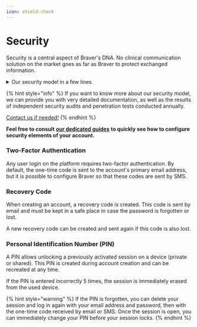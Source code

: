 ```yaml
---
icon: shield-check
---
```


# Security

Security is a central aspect of Braver's DNA. No clinical communication solution on the market goes as far as Braver to protect exchanged information.

<details>

<summary>Our security model in a few lines</summary>

* Discussion threads are end-to-end encrypted with AES encryption keys that only the participants can know.
* Exchanged files (photos, documents, videos) are also encrypted with unique AES keys, which are themselves encrypted so that only the people with whom the files have been shared can know them.
* The content of each patient file is separately encrypted with an AES key that can only be decrypted by a private key held by the owner of this patient file (a user or an organizational unit).
* Each message shared in a discussion thread is signed with the author's key and frozen in the thread's history, allowing us to guarantee that a discussion thread has not been artificially shaped or modified in an unauthorized manner.
* Data preserved on the mobile device used by a user is all encrypted at rest with an AES key stored in the hardware security module provided by iOS and Android devices. No data is preserved in a web session.
* Mobile and web sessions auto-lock after a certain period of inactivity and require the user to unlock with a PIN or biometric recognition.
* Every interaction with Braver's cloud infrastructure is systematically verified against the user's permissions and recorded in an audit log.

</details>

{% hint style="info" %}
If you want to know more about our security model, we can provide you with very detailed documentation, as well as the results of independent security audits and penetration tests conducted annually.

[Contact us if needed!](mailto:security@braver.health)
{% endhint %}

**Feel free to consult** [**our dedicated guides**](https://support-en.braver.net/guides/for-professionals/security) **to quickly see how to configure security elements of your account.**

### Two-Factor Authentication

Any user login on the platform requires two-factor authentication. By default, the one-time code is sent to the account's primary email address, but it is possible to configure Braver so that these codes are sent by SMS.

### Recovery Code

When creating an account, a recovery code is created. This code is sent by email and must be kept in a safe place in case the password is forgotten or lost.

A new recovery code can be created and sent again if this code is also lost.

### Personal Identification Number (PIN)

A PIN allows unlocking a previously activated session on a device (private or shared). This PIN is created during account creation and can be recreated at any time.

If the PIN is entered incorrectly 5 times, the session is immediately erased from the used device.

{% hint style="warning" %}
If the PIN is forgotten, you can delete your session and log in again with your email address and password, then with the one-time code received by email or SMS. Once the session is open, you can immediately change your PIN before your session locks.
{% endhint %}